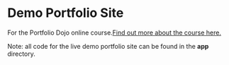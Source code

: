 # Demo Portfolio Site

For the Portfolio Dojo online course.[Find out more about the course here.](http://www.portfoliodojo.com)

Note: all code for the live demo portfolio site can be found in the **app** directory. 



